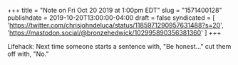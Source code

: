+++
title = "Note on Fri Oct 20 2019 at 1:00pm EDT"
slug = "1571400128"
publishdate = 2019-10-20T13:00:00-04:00
draft = false
syndicated = [ 'https://twitter.com/chrisjohndeluca/status/1185971290957631488?s=20', 'https://mastodon.social/@bronzehedwick/102995890356381360' ]
+++

Lifehack: Next time someone starts a sentence with, "Be honest..." cut them off with, "No."
